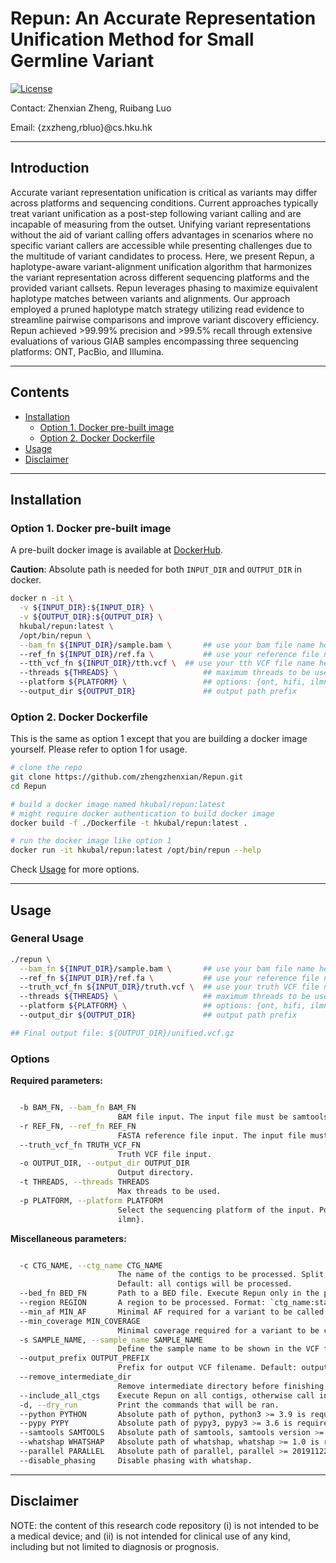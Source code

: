 # Repun: An Accurate Representation Unification Method for Small Germline Variant

[![License](https://img.shields.io/badge/License-BSD%203--Clause-blue.svg)](https://opensource.org/licenses/BSD-3-Clause)

Contact: Zhenxian Zheng, Ruibang Luo  

Email: {zxzheng,rbluo}@cs.hku.hk  

---

## Introduction

Accurate variant representation unification is critical as variants may differ across platforms and sequencing conditions. Current approaches typically treat variant unification as a post-step following variant calling and are incapable of measuring from the outset. Unifying variant representations without the aid of variant calling offers advantages in scenarios where no specific variant callers are accessible while presenting challenges due to the multitude of variant candidates to process. Here, we present Repun, a haplotype-aware variant-alignment unification algorithm that harmonizes the variant representation across different sequencing platforms and the provided variant callsets. Repun leverages phasing to maximize equivalent haplotype matches between variants and alignments. Our approach employed a pruned haplotype match strategy utilizing read evidence to streamline pairwise comparisons and improve variant discovery efficiency. Repun achieved >99.99% precision and >99.5% recall through extensive evaluations of various GIAB samples encompassing three sequencing platforms: ONT, PacBio, and Illumina.


----

## Contents
- [Installation](#installation)
  - [Option 1. Docker pre-built image](#option-1--docker-pre-built-image)
  - [Option 2. Docker Dockerfile](#option-2-docker-dockerfile)
- [Usage](#usage)
- [Disclaimer](#disclaimer)

----

## Installation

### Option 1.  Docker pre-built image

A pre-built docker image is available at [DockerHub](https://hub.docker.com/r/hkubal/repun). 

**Caution**: Absolute path is needed for both `INPUT_DIR` and `OUTPUT_DIR` in docker. 

```bash
docker n -it \
  -v ${INPUT_DIR}:${INPUT_DIR} \
  -v ${OUTPUT_DIR}:${OUTPUT_DIR} \
  hkubal/repun:latest \
  /opt/bin/repun \
  --bam_fn ${INPUT_DIR}/sample.bam \       ## use your bam file name here
  --ref_fn ${INPUT_DIR}/ref.fa \           ## use your reference file name here
  --tth_vcf_fn ${INPUT_DIR}/tth.vcf \  ## use your tth VCF file name here
  --threads ${THREADS} \                   ## maximum threads to be used
  --platform ${PLATFORM} \                 ## options: {ont, hifi, ilmn}
  --output_dir ${OUTPUT_DIR}               ## output path prefix 
```
### Option 2. Docker Dockerfile

This is the same as option 1 except that you are building a docker image yourself. Please refer to option 1 for usage. 

```bash
# clone the repo
git clone https://github.com/zhengzhenxian/Repun.git
cd Repun

# build a docker image named hkubal/repun:latest
# might require docker authentication to build docker image 
docker build -f ./Dockerfile -t hkubal/repun:latest .

# run the docker image like option 1
docker run -it hkubal/repun:latest /opt/bin/repun --help
```


Check [Usage](#Usage) for more options.

----

## Usage

### General Usage

```bash
./repun \
  --bam_fn ${INPUT_DIR}/sample.bam \       ## use your bam file name here
  --ref_fn ${INPUT_DIR}/ref.fa \           ## use your reference file name here
  --truth_vcf_fn ${INPUT_DIR}/truth.vcf \  ## use your truth VCF file name here
  --threads ${THREADS} \                   ## maximum threads to be used
  --platform ${PLATFORM} \                 ## options: {ont, hifi, ilmn}
  --output_dir ${OUTPUT_DIR}               ## output path prefix 

## Final output file: ${OUTPUT_DIR}/unified.vcf.gz
```

### Options

**Required parameters:**

```bash

  -b BAM_FN, --bam_fn BAM_FN
                        BAM file input. The input file must be samtools indexed.
  -r REF_FN, --ref_fn REF_FN
                        FASTA reference file input. The input file must be samtools indexed.
  --truth_vcf_fn TRUTH_VCF_FN
                        Truth VCF file input.
  -o OUTPUT_DIR, --output_dir OUTPUT_DIR
                        Output directory.
  -t THREADS, --threads THREADS
                        Max threads to be used.
  -p PLATFORM, --platform PLATFORM
                        Select the sequencing platform of the input. Possible options: {ont, hifi,
                        ilmn}.

```

**Miscellaneous parameters:**

```bash

  -c CTG_NAME, --ctg_name CTG_NAME
                        The name of the contigs to be processed. Split by ',' for multiple contigs.
                        Default: all contigs will be processed.
  --bed_fn BED_FN       Path to a BED file. Execute Repun only in the provided BED regions.
  --region REGION       A region to be processed. Format: `ctg_name:start-end` (start is 1-based).
  --min_af MIN_AF       Minimal AF required for a variant to be called. Default: 0.08.
  --min_coverage MIN_COVERAGE
                        Minimal coverage required for a variant to be called. Default: 4.
  -s SAMPLE_NAME, --sample_name SAMPLE_NAME
                        Define the sample name to be shown in the VCF file. Default: SAMPLE.
  --output_prefix OUTPUT_PREFIX
                        Prefix for output VCF filename. Default: output.
  --remove_intermediate_dir
                        Remove intermediate directory before finishing to save disk space.
  --include_all_ctgs    Execute Repun on all contigs, otherwise call in chr{1..22,X,Y} and {1..22,X,Y}.
  -d, --dry_run         Print the commands that will be ran.
  --python PYTHON       Absolute path of python, python3 >= 3.9 is required.
  --pypy PYPY           Absolute path of pypy3, pypy3 >= 3.6 is required.
  --samtools SAMTOOLS   Absolute path of samtools, samtools version >= 1.10 is required.
  --whatshap WHATSHAP   Absolute path of whatshap, whatshap >= 1.0 is required.
  --parallel PARALLEL   Absolute path of parallel, parallel >= 20191122 is required.
  --disable_phasing     Disable phasing with whatshap.

```

----

## Disclaimer

NOTE: the content of this research code repository (i) is not intended to be a medical device; and (ii) is not intended for clinical use of any kind, including but not limited to diagnosis or prognosis.
